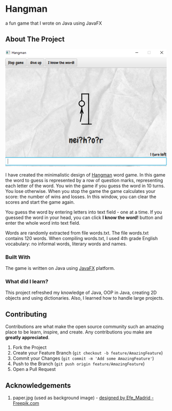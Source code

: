 # Hangman
a fun game that I wrote on Java using JavaFX

## About The Project

![Hangman-screenshot](/resource/hangman-screenshot.png)

I have created the minimalistic design of [Hangman](https://en.wikipedia.org/wiki/Hangman_(game)) word game. In this game
the word to guess is represented by a row of question marks, representing each letter of the word. You win the game if you guess the word
in 10 turns. You lose otherwise. When you stop the game the game calculates your score: the number of wins and losses. In this window, you can clear the scores and start the game again. 

You guess the word by entering letters into text field - one at a time. If you guessed the word in your head, you can click **I know the word!** button and enter the whole word into text field.  

Words are randomly extracted from file words.txt. The file words.txt contains 120 words. When compiling words.txt, I used 4th grade English vocabulary: no informal words, literary words and names.    
### Built With
The game is written on Java using [JavaFX](https://openjfx.io/) platform.
### What did I learn?
This project refreshed my knowledge of Java, OOP in Java, creating 2D objects and using dictionaries. Also, I learned how to handle large projects.

## Contributing

Contributions are what make the open source community such an amazing place to be learn, inspire, and create. Any contributions you make are **greatly appreciated**.

1. Fork the Project
2. Create your Feature Branch (`git checkout -b feature/AmazingFeature`)
3. Commit your Changes (`git commit -m 'Add some AmazingFeature'`)
4. Push to the Branch (`git push origin feature/AmazingFeature`)
5. Open a Pull Request

## Acknowledgements
1. paper.jpg (used as background image) - <a href="https://www.freepik.com">designed by Efe_Madrid - Freepik.com</a>

